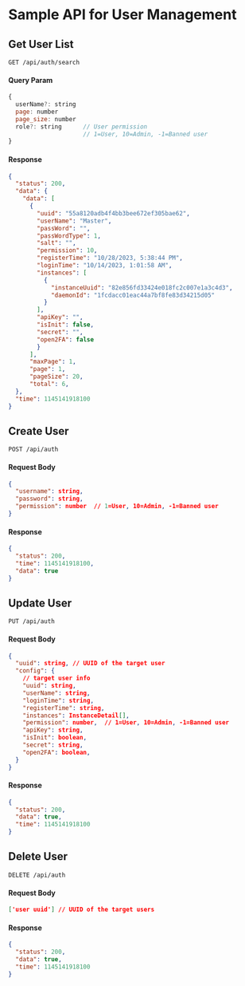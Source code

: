 # Sample API for User Management

## Get User List
```http
GET /api/auth/search
```

#### Query Param
```js
{
  userName?: string
  page: number
  page_size: number
  role?: string      // User permission
                     // 1=User, 10=Admin, -1=Banned user
}
```

#### Response
```json
{
  "status": 200,
  "data": {
    "data": [
      {
        "uuid": "55a8120adb4f4bb3bee672ef305bae62",
        "userName": "Master",
        "passWord": "",
        "passWordType": 1,
        "salt": "",
        "permission": 10,
        "registerTime": "10/28/2023, 5:38:44 PM",
        "loginTime": "10/14/2023, 1:01:58 AM",
        "instances": [
          {
            "instanceUuid": "82e856fd33424e018fc2c007e1a3c4d3",
            "daemonId": "1fcdacc01eac44a7bf8fe83d34215d05"
          }
        ],
        "apiKey": "",
        "isInit": false,
        "secret": "",
        "open2FA": false
        }
      ],
      "maxPage": 1,
      "page": 1,
      "pageSize": 20,
      "total": 6,
  },
  "time": 1145141918100
}
```

## Create User
```http
POST /api/auth
```

#### Request Body
```json
{
  "username": string,
  "password": string,
  "permission": number  // 1=User, 10=Admin, -1=Banned user
}
```

#### Response
```json
{
  "status": 200,
  "time": 1145141918100,
  "data": true
}
```

## Update User
```http
PUT /api/auth
```

#### Request Body
```json
{
  "uuid": string, // UUID of the target user
  "config": {
    // target user info
    "uuid": string,
    "userName": string,
    "loginTime": string,
    "registerTime": string,
    "instances": InstanceDetail[],
    "permission": number,  // 1=User, 10=Admin, -1=Banned user
    "apiKey": string,
    "isInit": boolean,
    "secret": string,
    "open2FA": boolean,
  }
}
```


#### Response
```json
{
  "status": 200,
  "data": true,
  "time": 1145141918100
}
```

## Delete User
```http
DELETE /api/auth
```

#### Request Body
```json
['user uuid'] // UUID of the target users
```

#### Response
```json
{
  "status": 200,
  "data": true,
  "time": 1145141918100
}
```